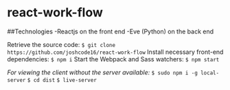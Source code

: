 
# react-work-flow

##Technologies
-Reactjs on the front end
-Eve (Python) on the back end

Retrieve the source code:
`$ git clone https://github.com/joshcode16/react-work-flow`
Install necessary front-end dependencies:
`$ npm i`
Start the Webpack and Sass watchers:
`$ npm start`

_For viewing the client without the server available:_
`$ sudo npm i -g local-server`
`$ cd dist`
`$ live-server`

